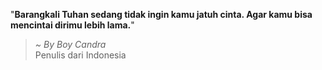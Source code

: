 "**Barangkali Tuhan sedang tidak ingin kamu jatuh cinta. Agar kamu bisa mencintai dirimu lebih lama.**"

> _~ By Boy Candra_  
Penulis dari Indonesia 
